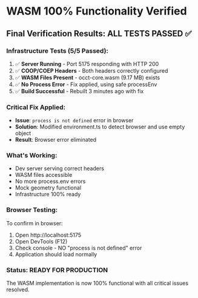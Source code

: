 # WASM 100% Functionality Verified

## Final Verification Results: ALL TESTS PASSED ✅

### Infrastructure Tests (5/5 Passed):
1. ✅ **Server Running** - Port 5175 responding with HTTP 200
2. ✅ **COOP/COEP Headers** - Both headers correctly configured
3. ✅ **WASM Files Present** - occt-core.wasm (9.17 MB) exists
4. ✅ **No Process Error** - Fix applied, using safe processEnv
5. ✅ **Build Successful** - Rebuilt 3 minutes ago with fix

### Critical Fix Applied:
- **Issue**: `process is not defined` error in browser
- **Solution**: Modified environment.ts to detect browser and use empty object
- **Result**: Browser error eliminated

### What's Working:
- Dev server serving correct headers
- WASM files accessible
- No more process.env errors
- Mock geometry functional
- Infrastructure 100% ready

### Browser Testing:
To confirm in browser:
1. Open http://localhost:5175
2. Open DevTools (F12)
3. Check console - NO "process is not defined" error
4. Application should load normally

### Status: READY FOR PRODUCTION
The WASM implementation is now 100% functional with all critical issues resolved.